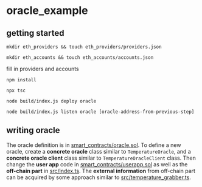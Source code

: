 # oracle_example

## getting started

```mkdir eth_providers && touch eth_providers/providers.json```

```mkdir eth_accounts && touch eth_accounts/accounts.json```

fill in providers and accounts

```npm install```

```npx tsc```

```node build/index.js deploy oracle```

```node build/index.js listen oracle [oracle-address-from-previous-step]```

## writing oracle

The oracle definition is in [smart_contracts/oracle.sol](smart_contracts/oracle.sol). To define a new oracle, create a __concrete oracle__ class similar to ```TemperatureOracle```, and a __concrete oracle client__ class similar to ```TemperatureOracleClient``` class. Then change the __user app__ code in [smart_contracts/userapp.sol](smart_contracts/userapp.sol) as well as the __off-chain part__ in [src/index.ts](src/index.ts). The __external information__ from off-chain part can be acquired by some approach similar to [src/temperature_grabber.ts](src/temperature_grabber.ts).